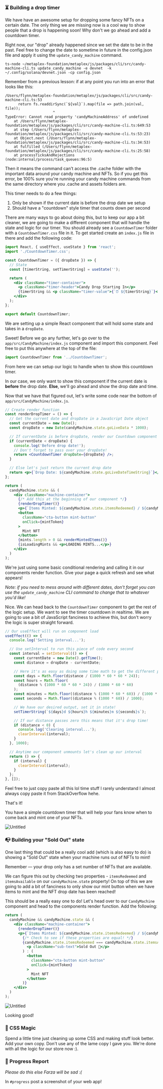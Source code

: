### ⏳ Building a drop timer

We have have an awesome setup for dropping some fancy NFTs on a certain date. The only thing we are missing now is a cool way to show people that a drop is happening soon! Why don't we go ahead and add a countdown timer.

Right now, our "drop" already happened since we set the date to be in the past. Feel free to change the date to sometime in future in the config.json file and apply it using the `update_candy_machine` command. 

```plaintext
ts-node ~/metaplex-foundation/metaplex/js/packages/cli/src/candy-machine-cli.ts update_candy_machine -e devnet  -k ~/.config/solana/devnet.json -cp config.json
```

Remember from a previous lesson: if at any point you run into an error that looks like this:
```plaintext
/Users/flynn/metaplex-foundation/metaplex/js/packages/cli/src/candy-machine-cli.ts:53
      return fs.readdirSync(`${val}`).map(file => path.join(val, file));
                      ^
TypeError: Cannot read property 'candyMachineAddress' of undefined
    at /Users/flynn/metaplex-foundation/metaplex/js/packages/cli/src/candy-machine-cli.ts:649:53
    at step (/Users/flynn/metaplex-foundation/metaplex/js/packages/cli/src/candy-machine-cli.ts:53:23)
    at Object.next (/Users/flynn/metaplex-foundation/metaplex/js/packages/cli/src/candy-machine-cli.ts:34:53)
    at fulfilled (/Users/flynn/metaplex-foundation/metaplex/js/packages/cli/src/candy-machine-cli.ts:25:58)
    at processTicksAndRejections (node:internal/process/task_queues:96:5)
```

Then it means the command can't access the .cache folder with the important data around your candy machine and NFTs. So if you get this error, be 100% sure you're running your candy machine commands from the same directory where you .cache and assets folders are.

This timer needs to do a few things:

1. Only be shown if the current date is before the drop date we setup
2. Should have a "countdown" style timer that counts down per second

There are many ways to go about doing this, but to keep our app a bit cleaner, we are going to make a different component that will handle the state and logic for our timer. You should already see a `CountdownTimer` folder with a `CountdownTimer.css` file in it. To get started create an `index.js` file in there and add the following code:

```jsx
import React, { useEffect, useState } from 'react';
import './CountdownTimer.css';

const CountdownTimer = ({ dropDate }) => {
  // State
  const [timerString, setTimerString] = useState('');

  return (
    <div className="timer-container">
      <p className="timer-header">Candy Drop Starting In</p>
      {timerString && <p className="timer-value">{`⏰ ${timerString}`}</p>}
    </div>
  );
};

export default CountdownTimer;
```

We are setting up a simple React component that will hold some state and takes in a `dropDate`.

Sweet! Before we go any further, let's go over to the `app/src/CandyMachine/index.js` component and import this component. Feel free to put this anywhere at the top of the file:

```jsx
import CountdownTimer from '../CountdownTimer';
```

From here we can setup our logic to handle when to show this countdown timer.

In our case, we only want to show this component if the current date is **before** the drop date. **Else**, we'll go ahead and show the drop date and time.

Now that we have that figured out, let's write some code near the bottom of `app/src/CandyMachine/index.js`.

```jsx
// Create render function
const renderDropTimer = () => {
  // Get the current date and dropDate in a JavaScript Date object
  const currentDate = new Date();
  const dropDate = new Date(candyMachine.state.goLiveData * 1000);

  // If currentDate is before dropDate, render our Countdown component
  if (currentDate < dropDate) {
    console.log('Before drop date!');
    // Don't forget to pass over your dropDate!
    return <CountdownTimer dropDate={dropDate} />;
  }

  // Else let's just return the current drop date
  return <p>{`Drop Date: ${candyMachine.state.goLiveDateTimeString}`}</p>;
};

return (
  candyMachine.state && (
    <div className="machine-container">
      {/* Add this at the beginning of our component */}
      {renderDropTimer()}
      <p>{`Items Minted: ${candyMachine.state.itemsRedeemed} / ${candyMachine.state.itemsAvailable}`}</p>
      <button
        className="cta-button mint-button"
        onClick={mintToken}
      >
        Mint NFT
      </button>
      {mints.length > 0 && renderMintedItems()}
      {isLoadingMints && <p>LOADING MINTS...</p>}
    </div>
  )
);
```

We're just using some basic conditional rendering and calling it in our components render function. Give your page a quick refresh and see what appears!

*Note: if you need to mess around with different dates, don't forget you can use the `update_candy_machine` CLI command to change that to whatever you'd like!*

Nice. We can head back to the `CountdownTimer` component to get the rest of the logic setup. We want to see the timer countdown in realtime. We are going to use a bit of JavaScript fanciness to achieve this, but don't worry the logic is super straight forward.

```jsx
// Our useEffect will run on component load
useEffect(() => {
  console.log('Setting interval...');

  // Use setInterval to run this piece of code every second
  const interval = setInterval(() => {
    const currentDate = new Date().getTime();
    const distance = dropDate - currentDate;

    // Here it's as easy as doing some time math to get the different properties
    const days = Math.floor(distance / (1000 * 60 * 60 * 24));
    const hours = Math.floor(
      (distance % (1000 * 60 * 60 * 24)) / (1000 * 60 * 60)
    );
    const minutes = Math.floor((distance % (1000 * 60 * 60)) / (1000 * 60));
    const seconds = Math.floor((distance % (1000 * 60)) / 1000);

    // We have our desired output, set it in state!
    setTimerString(`${days}d ${hours}h ${minutes}m ${seconds}s`);

    // If our distance passes zero this means that it's drop time!
    if (distance < 0) {
      console.log('Clearing interval...');
      clearInterval(interval);
    }
  }, 1000);

  // Anytime our component unmounts let's clean up our interval
  return () => {
    if (interval) {
      clearInterval(interval);
    }
  };
}, []);
```

Feel free to just copy paste all this lol time stuff I rarely understand I almost always copy paste it from StackOverflow hehe.

That's it!

You have a simple countdown timer that will help your fans know when to come back and mint one of your NFTs.

![Untitled](https://i.imgur.com/OINimrr.png)

### 📭 Building your "Sold Out" state

One last thing that could be a really cool add (which is also easy to do) is showing a "Sold Out" state when your machine runs out of NFTs to mint!

Remember — your drop only has a set number of NFTs that are available.

We can figure this out by checking two properties - `itemsRedeemed` and `itemsAvailable` on our `candyMachine.state` property! On top of this we are going to add a bit of fanciness to only show our mint button when we have items to mint and the NFT drop date has been reached!

This should be a really easy one to do! Let's head over to our `CandyMachine` component and head to the components render function. Add the following:

```jsx
return (
  candyMachine && candyMachine.state && (
    <div className="machine-container">
      {renderDropTimer()}
      <p>{`Items Minted: ${candyMachine.state.itemsRedeemed} / ${candyMachine.state.itemsAvailable}`}</p>
        {/* Check to see if these properties are equal! */}
        {candyMachine.state.itemsRedeemed === candyMachine.state.itemsAvailable ? (
          <p className="sub-text">Sold Out 🙊</p>
        ) : (
          <button
            className="cta-button mint-button"
            onClick={mintToken}
          >
            Mint NFT
          </button>
        )}
    </div>
  )
);
```

![Untitled](https://i.imgur.com/fYEzoeg.png)

Looking good!

### 🎨 CSS Magic

Spend a little time just cleaning up some CSS and making stuff look better. Add your own copy. Don't use any of the lame copy I gave you. We're done with all the logic for our store now :).

### 🚨 Progress Report

*Please do this else Farza will be sad :(*

In `#progress` post a screenshot of your web app!

